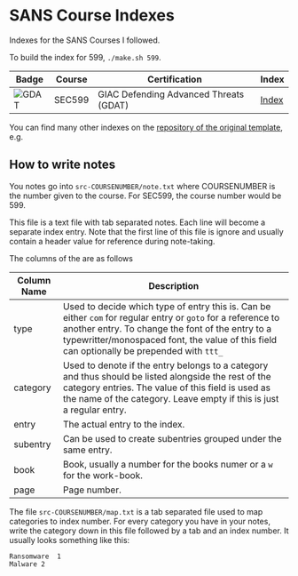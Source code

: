 # SANS Course Indexes

Indexes for the SANS Courses I followed.

To build the index for 599, `./make.sh 599`.

| Badge | Course | Certification | Index |
| -- | -- | -- | -- |
| ![GDAT](https://www.giac.org/images/design/custom/icons/certs/small/gdat-gold.png) | SEC599 | GIAC Defending Advanced Threats (GDAT) | [Index](https://github.com/MadsRC/sans-indexes/releases/download/latest/index-599.pdf) |

You can find many other indexes on the [repository of the original template](https://github.com/dhondta/tex-course-index-template/), e.g.

## How to write notes

You notes go into `src-COURSENUMBER/note.txt` where COURSENUMBER is the number given to
the course. For SEC599, the course number would be 599.

This file is a text file with tab separated notes. Each line will become a
separate index entry. Note that the first line of this file is ignore and
usually contain a header value for reference during note-taking.

The columns of the are as follows

|Column Name|Description|
|---|---|
|type|Used to decide which type of entry this is. Can be either `com` for regular entry or `goto` for a reference to another entry. To change the font of the entry to a typewritter/monospaced font, the value of this field can optionally be prepended with `ttt_`|.
|category|Used to denote if the entry belongs to a category and thus should be listed alongside the rest of the category entries. The value of this field is used as the name of the category. Leave empty if this is just a regular entry.|
|entry|The actual entry to the index.|
|subentry|Can be used to create subentries grouped under the same entry.|
|book|Book, usually a number for the books numer or a `w` for the work-book.|
|page|Page number.|

The file `src-COURSENUMBER/map.txt` is a tab separated file used to map
categories to index number. For every category you have in your notes, write
the category down in this file followed by a tab and an index number. It
usually looks something like this:
```
Ransomware	1
Malware	2
```
